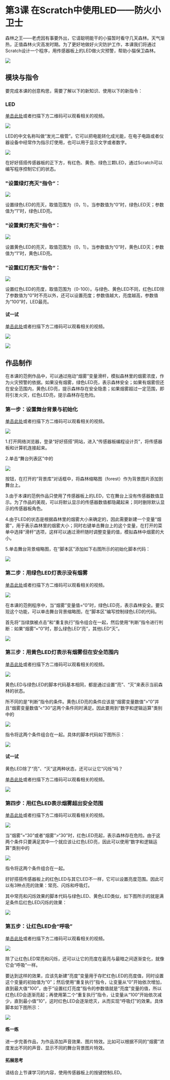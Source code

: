 # 第3课 在Scratch中使用LED——防火小卫士

森林之王——老虎因有事要外出，它请聪明能干的小猫暂时看守几天森林。天气渐热，正值森林火灾高发时期。为了更好地做好火灾防护工作，本课我们将通过Scratch设计一个程序，用传感器板上的LED做火灾预警，帮助小猫保卫森林。

![](https://github.com/Haohaodada-official/docs/tree/75ec2c4586880d18df756ec3d2daf4b3d5ddb66f/.gitbook/assets/Scratch-sensor3-1.png)

## 模块与指令

要完成本课的创意构思，需要了解以下的新知识、使用以下的新指令：

### LED

[单击此处](http://www.haohaodada.com/video/b10301)或者扫描下方二维码可以观看相关的视频。

![](https://github.com/Haohaodada-official/docs/tree/75ec2c4586880d18df756ec3d2daf4b3d5ddb66f/.gitbook/assets/Scratch-sensor3-3.png)

LED的中文名称叫做“发光二极管”。它可以把电能转化成光能，在电子电路或者仪器设备中经常作为指示灯使用，也可以用于显示文字或者数字。

![](https://github.com/Haohaodada-official/docs/tree/75ec2c4586880d18df756ec3d2daf4b3d5ddb66f/.gitbook/assets/Scratch-sensor3-5.png)

在好好搭搭传感器板的正下方，有红色、黄色、绿色三颗LED，通过Scratch可以编写程序控制它们的状态。

### "设置绿灯亮灭"指令“：

![](https://github.com/Haohaodada-official/docs/tree/75ec2c4586880d18df756ec3d2daf4b3d5ddb66f/.gitbook/assets/Scratch-sensor3-6.png)

设置绿色LED的亮灭，取值范围为（0，1）。当参数值为“0”时，绿色LED灭；参数值为“1”时，绿色LED亮。

### "设置黄灯亮灭"指令“：

![](https://github.com/Haohaodada-official/docs/tree/75ec2c4586880d18df756ec3d2daf4b3d5ddb66f/.gitbook/assets/Scratch-sensor3-7.png)

设置黄色LED的亮灭，取值范围为（0，1）。当参数值为“0”时，黄色LED灭；参数值为“1”时，黄色LED亮。

### "设置红灯亮灭"指令“：

![](https://github.com/Haohaodada-official/docs/tree/75ec2c4586880d18df756ec3d2daf4b3d5ddb66f/.gitbook/assets/Scratch-sensor3-8.png)

设置红色LED的亮度，取值范围为（0-100）。与绿色、黄色LED不同，红色LED除了参数值为“0”时不亮以外，还可以设置亮度；参数值越大，亮度越高，参数值为“100”时，LED最亮。

#### 试一试

[单击此处](http://www.haohaodada.com/video/b10302)或者扫描下方二维码可以观看相关的视频。

![](https://github.com/Haohaodada-official/docs/tree/75ec2c4586880d18df756ec3d2daf4b3d5ddb66f/.gitbook/assets/Scratch-sensor3-9.png)

![](https://github.com/Haohaodada-official/docs/tree/75ec2c4586880d18df756ec3d2daf4b3d5ddb66f/.gitbook/assets/Scratch-sensor3-b1.png)

## 作品制作

在本课的范例作品中，可以通过拖动“烟雾”变量滑杆，模拟森林里的烟雾浓度，作为火灾预警的依据。如果没有烟雾，绿色LED亮，表示森林安全；如果有烟雾但还在安全范围内，黄色LED亮，提示森林存在安全隐患；如果烟雾超过一定范围，即将引发火灾，红色LED亮，提示森林存在危险。

### 第一步：设置舞台背景与初始化

[单击此处](http://www.haohaodada.com/video/b10303)或者扫描下方二维码可以观看相关的视频。

![](https://github.com/Haohaodada-official/docs/tree/75ec2c4586880d18df756ec3d2daf4b3d5ddb66f/.gitbook/assets/Scratch-sensor3-10.png)

1.打开网络浏览器，登录“好好搭搭”网站，进入“传感器板编程设计页”，将传感器板和计算机连接起来。

2.单击“舞台列表区”中的

![](https://github.com/Haohaodada-official/docs/tree/75ec2c4586880d18df756ec3d2daf4b3d5ddb66f/.gitbook/assets/Scratch-sensor5-8.png)

按钮，在打开的“背景库”对话框中，将森林缩略图（forest）作为背景图片添加到舞台上。

3.由于本课的范例作品只使用了传感器板上的LED，它在舞台上没有传感器数值显示。为了作品的美观，可以将默认显示的传感器数值都隐藏起来；同时删除默认显示的传感器板角色。

4.由于LED的状态是根据森林里的烟雾大小来确定的，因此需要新建一个变量“烟雾”，用于表示森林里的烟雾大小；同时右键单击舞台上的这个变量，在打开的菜单中选择“滑杆”选项，这样可以通过滑杆随时调整变量的值，模拟森林中烟雾的大小。

5.单击舞台背景缩略图，在“脚本区”添加如下右图所示的初始化脚本代码：

![](https://github.com/Haohaodada-official/docs/tree/75ec2c4586880d18df756ec3d2daf4b3d5ddb66f/.gitbook/assets/Scratch-sensor3-b2.png)

### 第二步：用绿色LED灯表示没有烟雾

[单击此处](http://www.haohaodada.com/video/b10304)或者扫描下方二维码可以观看相关的视频。

![](https://github.com/Haohaodada-official/docs/tree/75ec2c4586880d18df756ec3d2daf4b3d5ddb66f/.gitbook/assets/Scratch-sensor3-13.png)

在本课的范例程序中，当“烟雾”变量值=“0”时，绿色LED亮，表示森林安全。要实现这个功能，可以单击舞台背景缩略图，在“脚本区”编写控制绿色LED的代码。

首先将“当绿旗被点击”和“重复执行”指令组合在一起，然后使用“判断”指令进行判断：如果“烟雾”=“0”时，那么绿色LED“亮”，其他LED“灭”。

![](https://github.com/Haohaodada-official/docs/tree/75ec2c4586880d18df756ec3d2daf4b3d5ddb66f/.gitbook/assets/Scratch-sensor3-14.png)

### 第三步：用黄色LED灯表示有烟雾但在安全范围内

[单击此处](http://www.haohaodada.com/video/b10305)或者扫描下方二维码可以观看相关的视频。

![](https://github.com/Haohaodada-official/docs/tree/75ec2c4586880d18df756ec3d2daf4b3d5ddb66f/.gitbook/assets/Scratch-sensor3-15.png)

黄色LED与绿色LED的脚本代码基本相同，都是通过设置“亮”、“灭”来表示当前森林的状态。

所不同的是“判断”指令的条件。黄色LED亮的条件应该是“烟雾变量数值”&gt;“0”并且“烟雾变量数值”&lt;“30”这两个条件同时满足。因此要用到“数字和逻辑运算”类别中的

![](https://github.com/Haohaodada-official/docs/tree/75ec2c4586880d18df756ec3d2daf4b3d5ddb66f/.gitbook/assets/Scratch-sensor3-16.png)

指令将这两个条件组合在一起。具体的脚本代码如下图所示：

![](https://github.com/Haohaodada-official/docs/tree/75ec2c4586880d18df756ec3d2daf4b3d5ddb66f/.gitbook/assets/Scratch-sensor3-17.png)

#### 试一试

黄色LED除了“亮”、“灭”这两种状态，还可以让它“闪烁”吗？

[单击此处](http://www.haohaodada.com/video/b10306)或者扫描下方二维码可以观看相关的视频。

![](https://github.com/Haohaodada-official/docs/tree/75ec2c4586880d18df756ec3d2daf4b3d5ddb66f/.gitbook/assets/Scratch-sensor3-18.png)

### 第四步：用红色LED表示烟雾超出安全范围

[单击此处](http://www.haohaodada.com/video/b10307)或者扫描下方二维码可以观看相关的视频。

![](https://github.com/Haohaodada-official/docs/tree/75ec2c4586880d18df756ec3d2daf4b3d5ddb66f/.gitbook/assets/Scratch-sensor3-19.png)

当“烟雾”=“30”或者“烟雾”&gt;“30”时，红色LED亮起，表示森林存在危险。由于这两个条件只要满足其中一个就应该让红色LED亮，因此可以使用“数字和逻辑运算”类别中的

![](https://github.com/Haohaodada-official/docs/tree/75ec2c4586880d18df756ec3d2daf4b3d5ddb66f/.gitbook/assets/Scratch-sensor3-20.png)

指令将这两个条件组合在一起。

好好搭搭传感器板上的红色LED与其它LED不一样，它可以设置亮度范围。因此可以有3种点亮的效果：常亮、闪烁和呼吸灯。

其中常亮和闪烁效果的脚本代码与绿色LED、黄色LED类似，如下图所示的就是满足条件后红色LED闪烁的效果：

![](https://github.com/Haohaodada-official/docs/tree/75ec2c4586880d18df756ec3d2daf4b3d5ddb66f/.gitbook/assets/Scratch-sensor3-21.png)

### 第五步：让红色LED会“呼吸”

[单击此处](http://www.haohaodada.com/video/b10308)或者扫描下方二维码可以观看相关的视频。

![](https://github.com/Haohaodada-official/docs/tree/75ec2c4586880d18df756ec3d2daf4b3d5ddb66f/.gitbook/assets/Scratch-sensor3-22.png)

除了让红色LED常亮和闪烁，还可以让它的亮度在最亮与最暗之间逐渐变化，就像它会“呼吸”一样。

要达到这样的效果，应该先新建“亮度”变量用于存贮红色LED的亮度值，同时设置这个变量的初始值为“0”；然后使用“重复执行”指令，让变量从“0”开始依次增加，直到最大值“100”，由于“设置红灯亮度”指令的参数值就是“亮度”变量的值，所以红色LED会逐渐亮起；再使用第二个“重复执行”指令，让变量从“100”开始依次减少，直到最小值“10”，这时红色LED会逐渐熄灭，从而实现“呼吸灯”的效果。具体脚本如下图所示：

![](https://github.com/Haohaodada-official/docs/tree/75ec2c4586880d18df756ec3d2daf4b3d5ddb66f/.gitbook/assets/Scratch-sensor3-23.png)

#### 练一练

进一步完善作品，为作品添加声音效果、图片特效。比如可以根据不同的“烟雾”浓度发出不同的声音、显示不同的舞台背景图片特效。

#### 拓展思考

请结合上节课学习的内容，使用传感器板上的按键控制LED。

